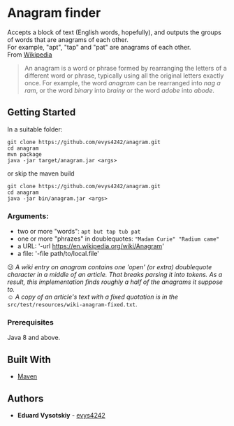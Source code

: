 # Anagram finder

Accepts a block of text (English words, hopefully), and outputs the groups of words that are anagrams of each other.  
For example, "apt", "tap" and "pat" are anagrams of each other.  
From [Wikipedia]()
> An anagram is a word or phrase formed by rearranging the letters of a different word or phrase, typically using all the original letters exactly once. 
> For example, the word _anagram_ can be rearranged into _nag a ram_, or the word _binary_ into _brainy_ or the word _adobe_ into _abode_.


## Getting Started

In a suitable folder:
```
git clone https://github.com/evys4242/anagram.git
cd anagram
mvn package
java -jar target/anagram.jar <args>
```
or skip the maven build
```
git clone https://github.com/evys4242/anagram.git
cd anagram
java -jar bin/anagram.jar <args>
```

### Arguments:
* two or more "words": `apt but tap tub pat`
* one or more "phrazes" in doublequotes: `"Madam Curie" "Radium came"`
* a URL: '-url https://en.wikipedia.org/wiki/Anagram'
* a file: '-file path/to/local.file'

:confused: _A wiki entry on anagram contains one 'open' (or extra) doublequote character in a middle of an article.
That breaks parsing it into tokens. As a result, this implementation finds roughly a half of the anagrams it suppose to._  
:relaxed: _A copy of an article's text with a fixed quotation is in the_ `src/test/resources/wiki-anagram-fixed.txt`.

### Prerequisites
Java 8 and above.

## Built With

* [Maven](https://maven.apache.org/)

## Authors

* **Eduard Vysotskiy** - [evys4242](https://github.com/evys4242)
